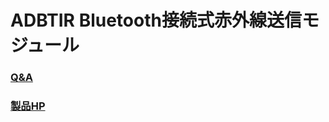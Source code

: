 # ADBTIR Bluetooth接続式赤外線送信モジュール
### [Q&A](FAQ.md)  
### [製品HP](https://bit-trade-one.co.jp/adbtir/)  

